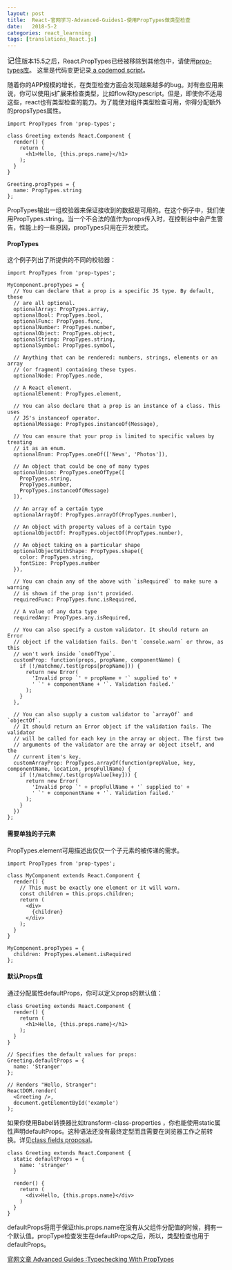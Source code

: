 ```yaml
---
layout: post
title:  React-官网学习-Advanced-Guides1-使用PropTypes做类型检查
date:   2018-5-2
categories: react_learnning
tags: [translations_React.js]
---
```

<big>记住</big>版本15.5之后，React.PropTypes已经被移除到其他包中，请使用[prop-types库](https://www.npmjs.com/package/prop-types)。
这里是代码变更记录[ a codemod script](https://reactjs.org/blog/2017/04/07/react-v15.5.0.html#migrating-from-reactproptypes)。

随着你的APP规模的增长，在类型检查方面会发现越来越多的bug。对有些应用来说，你可以使用js扩展来检查类型，比如flow和typescript。但是，即使你不适用这些，react也有类型检查的能力。为了能使对组件类型检查可用，你得分配额外的propsTypes属性。
```
import PropTypes from 'prop-types';

class Greeting extends React.Component {
  render() {
    return (
      <h1>Hello, {this.props.name}</h1>
    );
  }
}

Greeting.propTypes = {
  name: PropTypes.string
};
```
PropTypes输出一组校验器来保证接收到的数据是可用的。在这个例子中，我们使用PropTypes.string。当一个不合法的值作为props传入时，在控制台中会产生警告，性能上的一些原因，propTypes只用在开发模式。

#### PropTypes

这个例子列出了所提供的不同的校验器：
```
import PropTypes from 'prop-types';

MyComponent.propTypes = {
  // You can declare that a prop is a specific JS type. By default, these
  // are all optional.
  optionalArray: PropTypes.array,
  optionalBool: PropTypes.bool,
  optionalFunc: PropTypes.func,
  optionalNumber: PropTypes.number,
  optionalObject: PropTypes.object,
  optionalString: PropTypes.string,
  optionalSymbol: PropTypes.symbol,

  // Anything that can be rendered: numbers, strings, elements or an array
  // (or fragment) containing these types.
  optionalNode: PropTypes.node,

  // A React element.
  optionalElement: PropTypes.element,

  // You can also declare that a prop is an instance of a class. This uses
  // JS's instanceof operator.
  optionalMessage: PropTypes.instanceOf(Message),

  // You can ensure that your prop is limited to specific values by treating
  // it as an enum.
  optionalEnum: PropTypes.oneOf(['News', 'Photos']),

  // An object that could be one of many types
  optionalUnion: PropTypes.oneOfType([
    PropTypes.string,
    PropTypes.number,
    PropTypes.instanceOf(Message)
  ]),

  // An array of a certain type
  optionalArrayOf: PropTypes.arrayOf(PropTypes.number),

  // An object with property values of a certain type
  optionalObjectOf: PropTypes.objectOf(PropTypes.number),

  // An object taking on a particular shape
  optionalObjectWithShape: PropTypes.shape({
    color: PropTypes.string,
    fontSize: PropTypes.number
  }),

  // You can chain any of the above with `isRequired` to make sure a warning
  // is shown if the prop isn't provided.
  requiredFunc: PropTypes.func.isRequired,

  // A value of any data type
  requiredAny: PropTypes.any.isRequired,

  // You can also specify a custom validator. It should return an Error
  // object if the validation fails. Don't `console.warn` or throw, as this
  // won't work inside `oneOfType`.
  customProp: function(props, propName, componentName) {
    if (!/matchme/.test(props[propName])) {
      return new Error(
        'Invalid prop `' + propName + '` supplied to' +
        ' `' + componentName + '`. Validation failed.'
      );
    }
  },

  // You can also supply a custom validator to `arrayOf` and `objectOf`.
  // It should return an Error object if the validation fails. The validator
  // will be called for each key in the array or object. The first two
  // arguments of the validator are the array or object itself, and the
  // current item's key.
  customArrayProp: PropTypes.arrayOf(function(propValue, key, componentName, location, propFullName) {
    if (!/matchme/.test(propValue[key])) {
      return new Error(
        'Invalid prop `' + propFullName + '` supplied to' +
        ' `' + componentName + '`. Validation failed.'
      );
    }
  })
};
```

#### 需要单独的子元素

PropTypes.element可用描述出仅仅一个子元素的被传递的需求。
```
import PropTypes from 'prop-types';

class MyComponent extends React.Component {
  render() {
    // This must be exactly one element or it will warn.
    const children = this.props.children;
    return (
      <div>
        {children}
      </div>
    );
  }
}

MyComponent.propTypes = {
  children: PropTypes.element.isRequired
};

```

#### 默认Props值
通过分配属性defaultProps，你可以定义props的默认值：

```
class Greeting extends React.Component {
  render() {
    return (
      <h1>Hello, {this.props.name}</h1>
    );
  }
}

// Specifies the default values for props:
Greeting.defaultProps = {
  name: 'Stranger'
};

// Renders "Hello, Stranger":
ReactDOM.render(
  <Greeting />,
  document.getElementById('example')
);

```
如果你使用Babel转换器比如transform-class-properties ，你也能使用static属性声明defaultProps。这种语法还没有最终定型而且需要在浏览器工作之前转换。详见[class fields proposal](https://github.com/tc39/proposal-class-fields)。
```
class Greeting extends React.Component {
  static defaultProps = {
    name: 'stranger'
  }

  render() {
    return (
      <div>Hello, {this.props.name}</div>
    )
  }
}

```

defaultProps将用于保证this.props.name在没有从父组件分配值的时候，拥有一个默认值。propType检查发生在defaultProps之后，所以，类型检查也用于defaultProps。






[官网文章 Advanced Guides :Typechecking With PropTypes](https://reactjs.org/docs/typechecking-with-proptypes.html)


